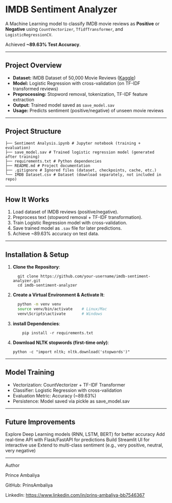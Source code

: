 # IMDB Sentiment Analyzer

A Machine Learning model to classify IMDB movie reviews as **Positive** or **Negative** using `CountVectorizer`, `TfidfTransformer`, and `LogisticRegressionCV`.

Achieved **~89.63% Test Accuracy**.

---

## Project Overview
- **Dataset:** IMDB Dataset of 50,000 Movie Reviews ([Kaggle](https://www.kaggle.com/datasets/lakshmi25npathi/imdb-dataset-of-50k-movie-reviews))  
- **Model:** Logistic Regression with cross-validation (on TF-IDF transformed reviews)  
- **Preprocessing:** Stopword removal, tokenization, TF-IDF feature extraction  
- **Output:** Trained model saved as `save_model.sav`  
- **Usage:** Predicts sentiment (positive/negative) of unseen movie reviews  

---

## Project Structure
```
├── Sentiment Analysis.ipynb # Jupyter notebook (training + evaluation)
├── save_model.sav # Trained logistic regression model (generated after training)
├── requirements.txt # Python dependencies
├── README.md # Project documentation
├── .gitignore # Ignored files (dataset, checkpoints, cache, etc.)
└── IMDB Dataset.csv # Dataset (download separately, not included in repo)
```

---

## How It Works
1. Load dataset of IMDB reviews (positive/negative).  
2. Preprocess text (stopword removal + TF-IDF transformation).  
3. Train Logistic Regression model with cross-validation.  
4. Save trained model as `.sav` file for later predictions.  
5. Achieve ~89.63% accuracy on test data.  

---

## Installation & Setup
1.  **Clone the Repository**:
    ```bash:
      git clone https://github.com/your-username/imdb-sentiment-analyzer.git
      cd imdb-sentiment-analyzer

2.  **Create a Virtual Environment & Activate It**:
    ```bash
      python -m venv venv
      source venv/bin/activate    # Linux/Mac
      venv\Scripts\activate       # Windows

3.  **install Dependencies**:
    ```bash:
        pip install -r requirements.txt

4.  **Download NLTK stopwords (first-time only)**:
    ```bash:
    python -c "import nltk; nltk.download('stopwords')"

---

## Model Training

- Vectorization: CountVectorizer + TF-IDF Transformer
- Classifier: Logistic Regression with cross-validation
- Evaluation Metric: Accuracy (~89.63%)
- Persistence: Model saved via pickle as save_model.sav

---

## Future Improvements

Explore Deep Learning models (RNN, LSTM, BERT) for better accuracy
Add real-time API with Flask/FastAPI for predictions
Build Streamlit UI for interactive use
Extend to multi-class sentiment (e.g., very positive, neutral, very negative)

---
Author

Prince Ambaliya

GitHub: PrinsAmbaliya

LinkedIn: https://www.linkedin.com/in/prins-ambaliya-bb7546367
